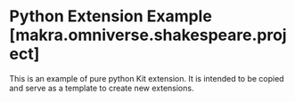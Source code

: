 # Python Extension Example [makra.omniverse.shakespeare.project]

This is an example of pure python Kit extension. It is intended to be copied and serve as a template to create new extensions.

